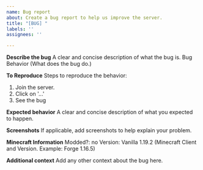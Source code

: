 ```yaml
---
name: Bug report
about: Create a bug report to help us improve the server.
title: "[BUG] "
labels: ''
assignees: ''

---
```


**Describe the bug**
A clear and concise description of what the bug is. Bug Behavior (What does the bug do.)

**To Reproduce**
Steps to reproduce the behavior:
1. Join the server.
2. Click on '...'
3. See the bug

**Expected behavior**
A clear and concise description of what you expected to happen.

**Screenshots**
If applicable, add screenshots to help explain your problem.

**Minecraft Information**
Modded?: no
Version: Vanilla 1.19.2 (Minecraft Client and Version. Example: Forge 1.16.5)

**Additional context**
Add any other context about the bug here.
